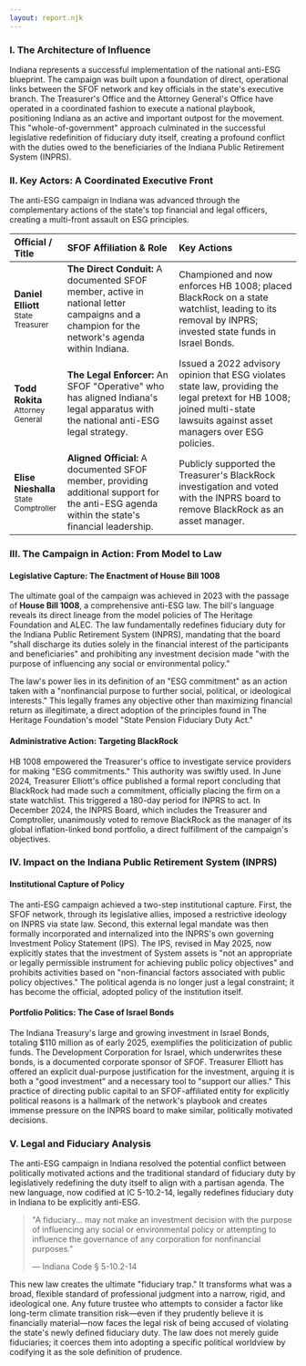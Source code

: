 ```yaml
---
layout: report.njk
---
```

### I. The Architecture of Influence

Indiana represents a successful implementation of the national anti-ESG blueprint. The campaign was built upon a foundation of direct, operational links between the SFOF network and key officials in the state's executive branch. The Treasurer's Office and the Attorney General's Office have operated in a coordinated fashion to execute a national playbook, positioning Indiana as an active and important outpost for the movement. This "whole-of-government" approach culminated in the successful legislative redefinition of fiduciary duty itself, creating a profound conflict with the duties owed to the beneficiaries of the Indiana Public Retirement System (INPRS).

### II. Key Actors: A Coordinated Executive Front

The anti-ESG campaign in Indiana was advanced through the complementary actions of the state's top financial and legal officers, creating a multi-front assault on ESG principles.

| Official / Title | SFOF Affiliation & Role | Key Actions |
| :--- | :--- | :--- |
| **Daniel Elliott**<br><span style="font-size: smaller;">State Treasurer</span> | **The Direct Conduit:** A documented SFOF member, active in national letter campaigns and a champion for the network's agenda within Indiana. | Championed and now enforces HB 1008; placed BlackRock on a state watchlist, leading to its removal by INPRS; invested state funds in Israel Bonds. |
| **Todd Rokita**<br><span style="font-size: smaller;">Attorney General</span> | **The Legal Enforcer:** An SFOF "Operative" who has aligned Indiana's legal apparatus with the national anti-ESG legal strategy. | Issued a 2022 advisory opinion that ESG violates state law, providing the legal pretext for HB 1008; joined multi-state lawsuits against asset managers over ESG policies. |
| **Elise Nieshalla**<br><span style="font-size: smaller;">State Comptroller</span> | **Aligned Official:** A documented SFOF member, providing additional support for the anti-ESG agenda within the state's financial leadership. | Publicly supported the Treasurer's BlackRock investigation and voted with the INPRS board to remove BlackRock as an asset manager. |

### III. The Campaign in Action: From Model to Law

#### Legislative Capture: The Enactment of House Bill 1008
The ultimate goal of the campaign was achieved in 2023 with the passage of **House Bill 1008**, a comprehensive anti-ESG law. The bill's language reveals its direct lineage from the model policies of The Heritage Foundation and ALEC. The law fundamentally redefines fiduciary duty for the Indiana Public Retirement System (INPRS), mandating that the board "shall discharge its duties solely in the financial interest of the participants and beneficiaries" and prohibiting any investment decision made "with the purpose of influencing any social or environmental policy."

The law's power lies in its definition of an "ESG commitment" as an action taken with a "nonfinancial purpose to further social, political, or ideological interests." This legally frames any objective other than maximizing financial return as illegitimate, a direct adoption of the principles found in The Heritage Foundation's model "State Pension Fiduciary Duty Act."

#### Administrative Action: Targeting BlackRock
HB 1008 empowered the Treasurer's office to investigate service providers for making "ESG commitments." This authority was swiftly used. In June 2024, Treasurer Elliott's office published a formal report concluding that BlackRock had made such a commitment, officially placing the firm on a state watchlist. This triggered a 180-day period for INPRS to act. In December 2024, the INPRS Board, which includes the Treasurer and Comptroller, unanimously voted to remove BlackRock as the manager of its global inflation-linked bond portfolio, a direct fulfillment of the campaign's objectives.

### IV. Impact on the Indiana Public Retirement System (INPRS)

#### Institutional Capture of Policy
The anti-ESG campaign achieved a two-step institutional capture. First, the SFOF network, through its legislative allies, imposed a restrictive ideology on INPRS via state law. Second, this external legal mandate was then formally incorporated and internalized into the INPRS's own governing Investment Policy Statement (IPS). The IPS, revised in May 2025, now explicitly states that the investment of System assets is "not an appropriate or legally permissible instrument for achieving public policy objectives" and prohibits activities based on "non-financial factors associated with public policy objectives." The political agenda is no longer just a legal constraint; it has become the official, adopted policy of the institution itself.

#### Portfolio Politics: The Case of Israel Bonds
The Indiana Treasury's large and growing investment in Israel Bonds, totaling \$110 million as of early 2025, exemplifies the politicization of public funds. The Development Corporation for Israel, which underwrites these bonds, is a documented corporate sponsor of SFOF. Treasurer Elliott has offered an explicit dual-purpose justification for the investment, arguing it is both a "good investment" and a necessary tool to "support our allies." This practice of directing public capital to an SFOF-affiliated entity for explicitly political reasons is a hallmark of the network's playbook and creates immense pressure on the INPRS board to make similar, politically motivated decisions.

### V. Legal and Fiduciary Analysis

The anti-ESG campaign in Indiana resolved the potential conflict between politically motivated actions and the traditional standard of fiduciary duty by legislatively redefining the duty itself to align with a partisan agenda. The new language, now codified at IC 5-10.2-14, legally redefines fiduciary duty in Indiana to be explicitly anti-ESG.

> "A fiduciary... may not make an investment decision with the purpose of influencing any social or environmental policy or attempting to influence the governance of any corporation for nonfinancial purposes."
>
> — Indiana Code § 5-10.2-14

This new law creates the ultimate "fiduciary trap." It transforms what was a broad, flexible standard of professional judgment into a narrow, rigid, and ideological one. Any future trustee who attempts to consider a factor like long-term climate transition risk—even if they prudently believe it is financially material—now faces the legal risk of being accused of violating the state's newly defined fiduciary duty. The law does not merely guide fiduciaries; it coerces them into adopting a specific political worldview by codifying it as the sole definition of prudence.
